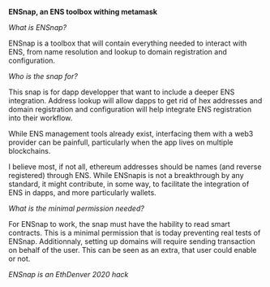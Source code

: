 **ENSnap, an ENS toolbox withing metamask**

*What is ENSnap?*

ENSnap is a toolbox that will contain everything needed to interact with ENS, from name resolution and lookup to domain registration and configuration.

*Who is the snap for?*

This snap is for dapp developper that want to include a deeper ENS integration. Address lookup will allow dapps to get rid of hex addresses and domain registration and configuration will help integrate ENS registration into their workflow.

While ENS management tools already exist, interfacing them with a web3 provider can be painfull, particularly when the app lives on multiple blockchains.

I believe most, if not all, ethereum addresses should be names (and reverse registered) through ENS. While ENSnapis is not a breakthrough by any standard, it might contribute, in some way, to facilitate the integration of ENS in dapps, and more particularly wallets.

*What is the minimal permission needed?*

For ENSnap to work, the snap must have the hability to read smart contracts. This is a minimal permission that is today preventing real tests of ENSnap. Additionnaly, setting up domains will require sending transaction on behalf of the user. This can be seen as an extra, that user could enable or not.

*ENSnap is an EthDenver 2020 hack*
